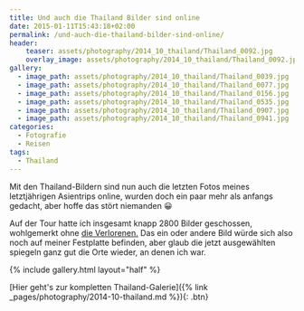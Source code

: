 ```yaml
---
title: Und auch die Thailand Bilder sind online
date: 2015-01-11T15:43:18+02:00
permalink: /und-auch-die-thailand-bilder-sind-online/
header:
    teaser: assets/photography/2014_10_thailand/Thailand_0092.jpg
    overlay_image: assets/photography/2014_10_thailand/Thailand_0092.jpg
gallery:
  - image_path: assets/photography/2014_10_thailand/Thailand_0039.jpg
  - image_path: assets/photography/2014_10_thailand/Thailand_0077.jpg
  - image_path: assets/photography/2014_10_thailand/Thailand_0156.jpg
  - image_path: assets/photography/2014_10_thailand/Thailand_0535.jpg
  - image_path: assets/photography/2014_10_thailand/Thailand_0907.jpg
  - image_path: assets/photography/2014_10_thailand/Thailand_0941.jpg
categories:
  - Fotografie
  - Reisen
tags:
  - Thailand
---
```

Mit den Thailand-Bildern sind nun auch die letzten Fotos meines letztjährigen Asientrips online, 
wurden doch ein paar mehr als anfangs gedacht, aber hoffe das stört niemanden 😀

Auf der Tour hatte ich insgesamt knapp 2800 Bilder geschossen, wohlgemerkt ohne [die Verlorenen.](/nam-song-dilemma/ "Nam Song Dilemma") 
Das ein oder andere Bild würde sich also noch auf meiner Festplatte befinden, 
aber glaub die jetzt ausgewählten spiegeln ganz gut die Orte wieder, an denen ich war.

{% include gallery.html layout="half" %}

[Hier geht's zur kompletten Thailand-Galerie]({% link _pages/photography/2014-10-thailand.md %}){: .btn}